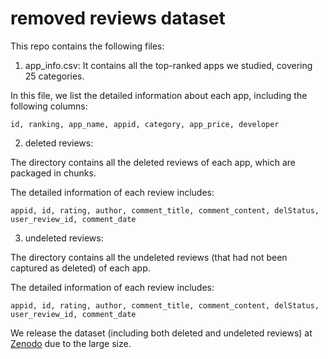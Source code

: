 # removed reviews dataset

This repo contains the following files:

1. app_info.csv: It contains all the top-ranked apps we studied, covering 25 categories.

In this file, we list the detailed information about each app, including the following columns:

    id, ranking, app_name, appid, category, app_price, developer


2. deleted reviews:

The directory contains all the deleted reviews of each app, which are packaged in chunks.

The detailed information of each review includes:

    appid, id, rating, author, comment_title, comment_content, delStatus, user_review_id, comment_date


3. undeleted reviews:

The directory contains all the undeleted reviews (that had not been captured as deleted) of each app.

The detailed information of each review includes:

    appid, id, rating, author, comment_title, comment_content, delStatus, user_review_id, comment_date
    
We release the dataset (including both deleted and undeleted reviews) at [Zenodo](https://zenodo.org/record/7068081#.Yx3V-hpByUk) due to the large size.
